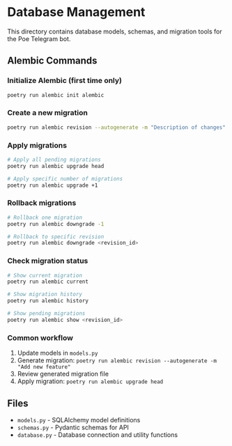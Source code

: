 # Database Management

This directory contains database models, schemas, and migration tools for the Poe Telegram bot.

## Alembic Commands

### Initialize Alembic (first time only)
```bash
poetry run alembic init alembic
```

### Create a new migration
```bash
poetry run alembic revision --autogenerate -m "Description of changes"
```

### Apply migrations
```bash
# Apply all pending migrations
poetry run alembic upgrade head

# Apply specific number of migrations
poetry run alembic upgrade +1
```

### Rollback migrations
```bash
# Rollback one migration
poetry run alembic downgrade -1

# Rollback to specific revision
poetry run alembic downgrade <revision_id>
```

### Check migration status
```bash
# Show current migration
poetry run alembic current

# Show migration history
poetry run alembic history

# Show pending migrations
poetry run alembic show <revision_id>
```

### Common workflow
1. Update models in `models.py`
2. Generate migration: `poetry run alembic revision --autogenerate -m "Add new feature"`
3. Review generated migration file
4. Apply migration: `poetry run alembic upgrade head`

## Files
- `models.py` - SQLAlchemy model definitions
- `schemas.py` - Pydantic schemas for API
- `database.py` - Database connection and utility functions